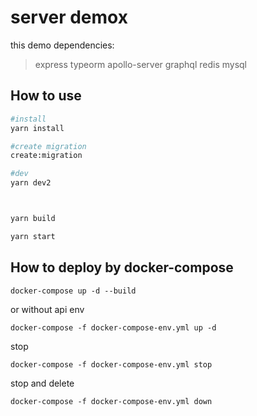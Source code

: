 # server demox

this demo dependencies:
>express
>typeorm 
>apollo-server
>graphql
>redis
>mysql


## How to use

```bash
#install
yarn install

#create migration
create:migration

#dev
yarn dev2



yarn build

yarn start
```

## How to deploy by docker-compose

```
docker-compose up -d --build
```

or without api env
```
docker-compose -f docker-compose-env.yml up -d
```

stop
```
docker-compose -f docker-compose-env.yml stop
```

stop and delete
```
docker-compose -f docker-compose-env.yml down
```



